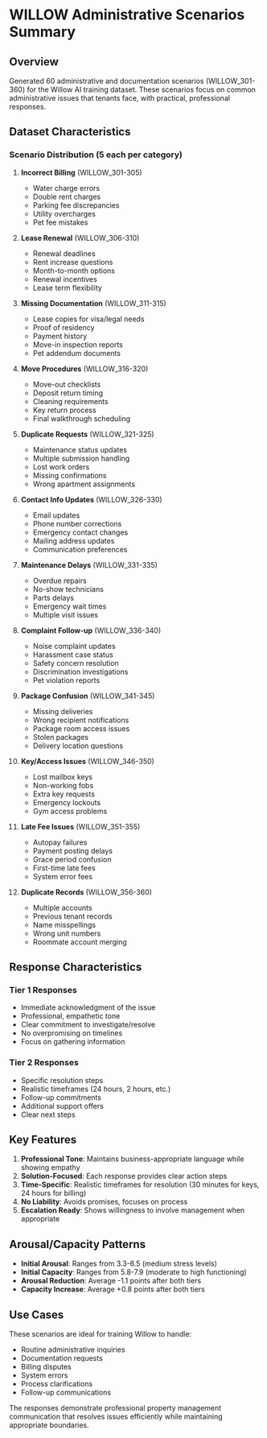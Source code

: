 # WILLOW Administrative Scenarios Summary

## Overview
Generated 60 administrative and documentation scenarios (WILLOW_301-360) for the Willow AI training dataset. These scenarios focus on common administrative issues that tenants face, with practical, professional responses.

## Dataset Characteristics

### Scenario Distribution (5 each per category)

1. **Incorrect Billing** (WILLOW_301-305)
   - Water charge errors
   - Double rent charges
   - Parking fee discrepancies
   - Utility overcharges
   - Pet fee mistakes

2. **Lease Renewal** (WILLOW_306-310)
   - Renewal deadlines
   - Rent increase questions
   - Month-to-month options
   - Renewal incentives
   - Lease term flexibility

3. **Missing Documentation** (WILLOW_311-315)
   - Lease copies for visa/legal needs
   - Proof of residency
   - Payment history
   - Move-in inspection reports
   - Pet addendum documents

4. **Move Procedures** (WILLOW_316-320)
   - Move-out checklists
   - Deposit return timing
   - Cleaning requirements
   - Key return process
   - Final walkthrough scheduling

5. **Duplicate Requests** (WILLOW_321-325)
   - Maintenance status updates
   - Multiple submission handling
   - Lost work orders
   - Missing confirmations
   - Wrong apartment assignments

6. **Contact Info Updates** (WILLOW_326-330)
   - Email updates
   - Phone number corrections
   - Emergency contact changes
   - Mailing address updates
   - Communication preferences

7. **Maintenance Delays** (WILLOW_331-335)
   - Overdue repairs
   - No-show technicians
   - Parts delays
   - Emergency wait times
   - Multiple visit issues

8. **Complaint Follow-up** (WILLOW_336-340)
   - Noise complaint updates
   - Harassment case status
   - Safety concern resolution
   - Discrimination investigations
   - Pet violation reports

9. **Package Confusion** (WILLOW_341-345)
   - Missing deliveries
   - Wrong recipient notifications
   - Package room access issues
   - Stolen packages
   - Delivery location questions

10. **Key/Access Issues** (WILLOW_346-350)
    - Lost mailbox keys
    - Non-working fobs
    - Extra key requests
    - Emergency lockouts
    - Gym access problems

11. **Late Fee Issues** (WILLOW_351-355)
    - Autopay failures
    - Payment posting delays
    - Grace period confusion
    - First-time late fees
    - System error fees

12. **Duplicate Records** (WILLOW_356-360)
    - Multiple accounts
    - Previous tenant records
    - Name misspellings
    - Wrong unit numbers
    - Roommate account merging

## Response Characteristics

### Tier 1 Responses
- Immediate acknowledgment of the issue
- Professional, empathetic tone
- Clear commitment to investigate/resolve
- No overpromising on timelines
- Focus on gathering information

### Tier 2 Responses
- Specific resolution steps
- Realistic timeframes (24 hours, 2 hours, etc.)
- Follow-up commitments
- Additional support offers
- Clear next steps

## Key Features

1. **Professional Tone**: Maintains business-appropriate language while showing empathy
2. **Solution-Focused**: Each response provides clear action steps
3. **Time-Specific**: Realistic timeframes for resolution (30 minutes for keys, 24 hours for billing)
4. **No Liability**: Avoids promises, focuses on process
5. **Escalation Ready**: Shows willingness to involve management when appropriate

## Arousal/Capacity Patterns
- **Initial Arousal**: Ranges from 3.3-6.5 (medium stress levels)
- **Initial Capacity**: Ranges from 5.8-7.9 (moderate to high functioning)
- **Arousal Reduction**: Average -1.1 points after both tiers
- **Capacity Increase**: Average +0.8 points after both tiers

## Use Cases
These scenarios are ideal for training Willow to handle:
- Routine administrative inquiries
- Documentation requests
- Billing disputes
- System errors
- Process clarifications
- Follow-up communications

The responses demonstrate professional property management communication that resolves issues efficiently while maintaining appropriate boundaries.